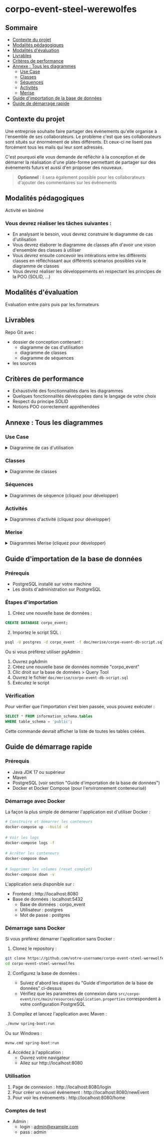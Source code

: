 # corpo-event-steel-werewolfes
## Sommaire
- [Contexte du projet](#contexte-du-projet)
- [Modalités pédagogiques](#modalités-pédagogiques)
- [Modalités d'évaluation](#modalités-dévaluation)
- [Livrables](#livrables)
- [Critères de performance](#critères-de-performance)
- [Annexe : Tous les diagrammes](#annexe--tous-les-diagrammes)
  - [Use Case](#use-case)
  - [Classes](#classes)
  - [Séquences](#séquences)
  - [Activités](#activités)
  - [Merise](#merise)
- [Guide d'importation de la base de données](#guide-dimportation-de-la-base-de-données)
- [Guide de démarrage rapide](#guide-de-démarrage-rapide)

## Contexte du projet

Une entreprise souhaite faire partager des évènements qu'elle organise à l'ensemble de ses collaborateurs.
Le problème c'est que ses collaborateurs sont situés sur énormément de sites différents.
Et ceux-ci ne lisent pas forcément tous les mails qui leur sont adressés.

C'est pourquoi elle vous demande de réfléchir à la conception et de démarrer la réalisation d'une plate-forme permettant de partager sur des évènements futurs et aussi d'en proposer des nouveaux.

> **Optionnel** : il sera également possible pour les collaborateurs d'ajouter des commentaires sur les évènements

## Modalités pédagogiques

Activité en binôme

### Vous devrez réaliser les tâches suivantes :

- En analysant le besoin, vous devrez construire le diagramme de cas d'utilisation
- Vous devrez élaborer le diagramme de classes afin d'avoir une vision d'ensemble des classes à utiliser
- Vous devrez ensuite concevoir les intérations entre les différents classes en réfléchissant aux différents scénarios possibles via le diagramme de classes
- Vous devrez réaliser les développements en respectant les principes de la POO (SOLID, ...)

## Modalités d'évaluation

Evaluation entre pairs puis par les formateurs

## Livrables

Repo Git avec :
* dossier de conception contenant :
   * diagramme de cas d'utilisation
   * diagramme de classes
   * diagramme de séquences
* les sources

## Critères de performance

- Exhaustivité des fonctionnalités dans les diagrammes
- Quelques fonctionnalités développées dans le langage de votre choix
- Respect du principe SOLID
- Notions POO correctement appréhendées

## Annexe : Tous les diagrammes

### Use Case
<details>
<summary>Diagramme de cas d'utilisation</summary>

![Diagramme de cas d'utilisation](doc/diagram/uml/use-case/use-case-diagram.png)
</details>

### Classes
<details>
<summary>Diagramme de classes</summary>

![Diagramme de classes](doc/diagram/uml/class/class-diagram.png)
</details>

### Séquences
<details>
<summary>Diagrammes de séquence (cliquez pour développer)</summary>

#### Création d'un collaborateur
![Diagramme de séquence - Créer un collaborateur](doc/diagram/uml/sequence/sequence-create-collaborator.png)

#### Création d'un événement
![Diagramme de séquence - Créer un événement](doc/diagram/uml/sequence/sequence-create-event.png)

#### Gestion des commentaires
![Diagramme de séquence - Supprimer un commentaire](doc/diagram/uml/sequence/sequence-delete-comment.png)
![Diagramme de séquence - Soumettre un commentaire](doc/diagram/uml/sequence/sequence-submit-comment.png)
![Diagramme de séquence - Mettre à jour un commentaire](doc/diagram/uml/sequence/sequence-update-comment.png)
</details>

### Activités
<details>
<summary>Diagrammes d'activité (cliquez pour développer)</summary>

#### Création d'événement
![Diagramme d'activité - Créer un événement](doc/diagram/uml/activity/activity-create-event.png)

#### Gestion des commentaires
![Diagramme d'activité - Laisser un commentaire](doc/diagram/uml/activity/activity-leave-comment.png)

#### Authentification
![Diagramme d'activité - Connexion](doc/diagram/uml/activity/activity-login.png)
![Diagramme d'activité - Réinitialisation du mot de passe](doc/diagram/uml/activity/activity-reset-pass.png)
</details>

### Merise
<details>
<summary>Diagrammes Merise (cliquez pour développer)</summary>

#### Modèle Conceptuel de Données (MCD)
![Modèle Conceptuel de Données](doc/merise/corpo-event-mcd.jpg)

#### Modèle Logique de Données (MLD)
![Modèle Logique de Données](doc/merise/corpo-event-mld.jpg)

#### Modèle Physique de Données (MPD)
![Modèle Physique de Données](doc/merise/corpo-event-mpd.jpg)
</details>

## Guide d'importation de la base de données

### Prérequis
- PostgreSQL installé sur votre machine
- Les droits d'administration sur PostgreSQL

### Étapes d'importation

1. Créez une nouvelle base de données :
```sql
CREATE DATABASE corpo_event;
```

2. Importez le script SQL :
```bash
psql -U postgres -d corpo_event -f doc/merise/corpo-event-db-script.sql
```

Ou si vous préférez utiliser pgAdmin :
1. Ouvrez pgAdmin
2. Créez une nouvelle base de données nommée "corpo_event"
3. Clic droit sur la base de données > Query Tool
4. Ouvrez le fichier `doc/merise/corpo-event-db-script.sql`
5. Exécutez le script

### Vérification
Pour vérifier que l'importation s'est bien passée, vous pouvez exécuter :
```sql
SELECT * FROM information_schema.tables 
WHERE table_schema = 'public';
```
Cette commande devrait afficher la liste de toutes les tables créées.

## Guide de démarrage rapide

### Prérequis
- Java JDK 17 ou supérieur
- Maven
- PostgreSQL (voir section "Guide d'importation de la base de données")
- Docker et Docker Compose (pour l'environnement conteneurisé)

### Démarrage avec Docker

La façon la plus simple de démarrer l'application est d'utiliser Docker :

```bash
# Construire et démarrer les conteneurs
docker-compose up --build -d

# Voir les logs
docker-compose logs -f

# Arrêter les conteneurs
docker-compose down

# Supprimer les volumes (reset complet)
docker-compose down -v
```

L'application sera disponible sur :
- Frontend : http://localhost:8080
- Base de données : localhost:5432
  - Base de données : corpo_event
  - Utilisateur : postgres
  - Mot de passe : postgres

### Démarrage sans Docker

Si vous préférez démarrer l'application sans Docker :

1. Clonez le repository :
```bash
git clone https://github.com/votre-username/corpo-event-steel-werewolfes.git
cd corpo-event-steel-werewolfes
```

2. Configurez la base de données :
   - Suivez d'abord les étapes du "Guide d'importation de la base de données" ci-dessus
   - Vérifiez que les paramètres de connexion dans `src/corpo-event/src/main/resources/application.properties` correspondent à votre configuration PostgreSQL

3. Compilez et lancez l'application avec Maven :
```bash
./mvnw spring-boot:run
```
Ou sur Windows :
```bash
mvnw.cmd spring-boot:run
```

4. Accédez à l'application :
   - Ouvrez votre navigateur
   - Allez sur http://localhost:8080

### Utilisation
1. Page de connexion : http://localhost:8080/login
2. Pour créer un nouvel événement : http://localhost:8080/newEvent
3. Pour voir les événements : http://localhost:8080/home

### Comptes de test
- Admin :
    - login : admin@example.com
    - pass : admin

